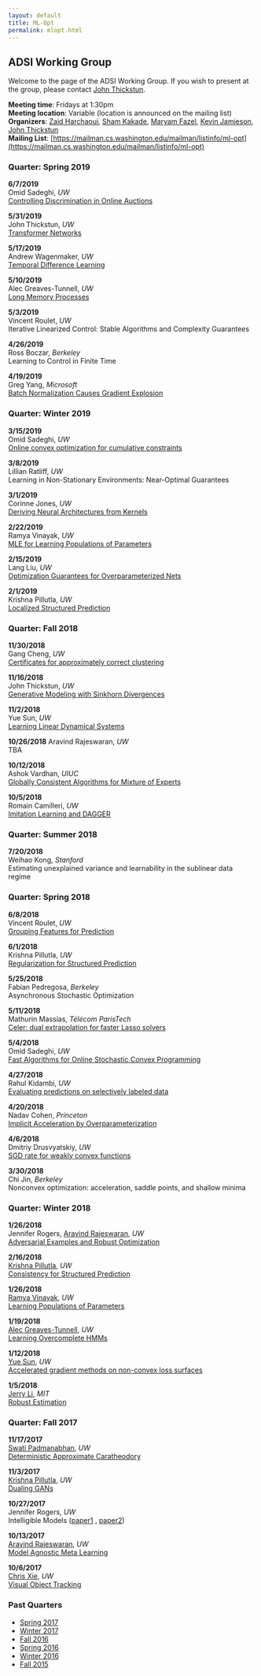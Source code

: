 ```yaml
---
layout: default
title: ML-Opt
permalink: mlopt.html
---
```


## ADSI Working Group

Welcome to the page of the ADSI Working Group. If you wish to present at the 
group, please contact [John Thickstun](https://homes.cs.washington.edu/~thickstn/).

**Meeting time**: Fridays at 1:30pm  
**Meeting location**: Variable (location is announced on the mailing list)
**Organizers**: [Zaid Harchaoui](http://faculty.washington.edu/zaid/), 
[Sham Kakade](https://homes.cs.washington.edu/~sham/), [Maryam Fazel](https://faculty.washington.edu/mfazel/), [Kevin Jamieson](https://homes.cs.washington.edu/~jamieson), [John Thickstun](https://homes.cs.washington.edu/~thickstn/)  
**Mailing List**: [https://mailman.cs.washington.edu/mailman/listinfo/ml-opt](https://mailman.cs.washington.edu/mailman/listinfo/ml-opt)

### Quarter: Spring 2019

**6/7/2019**  
Omid Sadeghi, _UW_  
[Controlling Discrimination in Online Auctions](http://proceedings.mlr.press/v97/mehrotra19a)

**5/31/2019**  
John Thickstun, _UW_  
[Transformer Networks](https://homes.cs.washington.edu/~thickstn/docs/transformers.pdf)

**5/17/2019**  
Andrew Wagenmaker, _UW_  
[Temporal Difference Learning](https://arxiv.org/abs/1806.02450)

**5/10/2019**  
Alec Greaves-Tunnell, _UW_  
[Long Memory Processes](https://arxiv.org/abs/1904.03834)

**5/3/2019**  
Vincent Roulet, _UW_  
Iterative Linearized Control: Stable Algorithms and Complexity Guarantees

**4/26/2019**  
Ross Boczar, _Berkeley_  
Learning to Control in Finite Time

**4/19/2019**  
Greg Yang, _Microsoft_  
[Batch Normalization Causes Gradient Explosion](https://openreview.net/forum?id=SyMDXnCcF7)

### Quarter: Winter 2019

**3/15/2019**  
Omid Sadeghi, _UW_  
[Online convex optimization for cumulative constraints](http://papers.nips.cc/paper/7852-online-convex-optimization-for-cumulative-constraints)

**3/8/2019**  
Lillian Ratliff, _UW_  
Learning in Non-Stationary Environments: Near-Optimal Guarantees

**3/1/2019**  
Corinne Jones, _UW_  
[Deriving Neural Architectures from Kernels](https://arxiv.org/abs/1705.09037)

**2/22/2019**  
Ramya Vinayak, _UW_  
[MLE for Learning Populations of Parameters](https://arxiv.org/abs/1902.04553)

**2/15/2019**  
Lang Liu, _UW_  
[Optimization Guarantees for Overparameterized Nets](https://arxiv.org/abs/1810.02054)

**2/1/2019**  
Krishna Pillutla, _UW_  
[Localized Structured Prediction](https://arxiv.org/abs/1806.02402)

### Quarter: Fall 2018

**11/30/2018**  
Gang Cheng, _UW_  
[Certificates for approximately correct clustering](https://www.stat.washington.edu/mmp/Papers/sdp-kmeans-nips18.pdf)

**11/16/2018**  
John Thickstun, _UW_  
[Generative Modeling with Sinkhorn Divergences](https://arxiv.org/abs/1706.00292)

**11/2/2018**  
Yue Sun, _UW_  
[Learning Linear Dynamical Systems](https://arxiv.org/abs/1806.05722)

**10/26/2018**
Aravind Rajeswaran, _UW_  
TBA

**10/12/2018**  
Ashok Vardhan, _UIUC_  
[Globally Consistent Algorithms for Mixture of Experts](https://arxiv.org/pdf/1802.07417.pdf)

**10/5/2018**  
Romain Camilleri, _UW_  
[Imitation Learning and DAGGER](https://arxiv.org/pdf/1011.0686.pdf)

### Quarter: Summer 2018

**7/20/2018**  
Weihao Kong, _Stanford_  
Estimating unexplained variance and learnability in the sublinear data regime

### Quarter: Spring 2018

**6/8/2018**  
Vincent Roulet, _UW_  
[Grouping Features for Prediction](https://hal.archives-ouvertes.fr/hal-01664964/document)

**6/1/2018**  
Krishna Pillutla, _UW_  
[Regularization for Structured Prediction](https://arxiv.org/abs/1605.07588)

**5/25/2018**  
Fabian Pedregosa, _Berkeley_  
Asynchronous Stochastic Optimization

**5/11/2018**  
Mathurin Massias, _Télécom ParisTech_  
[Celer: dual extrapolation for faster Lasso solvers](https://arxiv.org/abs/1802.07481)

**5/4/2018**  
Omid Sadeghi, _UW_  
[Fast Algorithms for Online Stochastic Convex Programming](https://arxiv.org/abs/1410.7596)

**4/27/2018**  
Rahul Kidambi, _UW_  
[Evaluating predictions on selectively labeled data](http://www.cs.cornell.edu/home/kleinber/kdd17-selective.pdf)

**4/20/2018**  
Nadav Cohen, _Princeton_  
[Implicit Acceleration by Overparameterization](https://arxiv.org/pdf/1802.06509.pdf)

**4/6/2018**  
Dmitriy Drusvyatskiy, _UW_  
[SGD rate for weakly convex functions](https://arxiv.org/pdf/1802.02988.pdf)

**3/30/2018**  
Chi Jin, _Berkeley_  
Nonconvex optimization: acceleration, saddle points, and shallow minima

### Quarter: Winter 2018

**1/26/2018**  
Jennifer Rogers, [Aravind Rajeswaran](http://aravindr93.github.io), _UW_  
[Adversarial Examples and Robust Optimization](https://arxiv.org/pdf/1706.06083.pdf)


**2/16/2018**  
[Krishna Pillutla](https://homes.cs.washington.edu/~pillutla/), _UW_  
[Consistency for Structured Prediction](https://arxiv.org/abs/1703.02403)

**1/26/2018**  
[Ramya Vinayak](http://www.its.caltech.edu/~rkorlaka/), _UW_  
[Learning Populations of Parameters](https://arxiv.org/pdf/1709.02707.pdf)

**1/19/2018**  
[Alec Greaves-Tunnell](https://www.stat.washington.edu/person/alexander-greaves-tunnell), _UW_  
[Learning Overcomplete HMMs](http://papers.nips.cc/paper/6695-learning-overcomplete-hmms.pdf)

**1/12/2018**  
[Yue Sun](https://www.linkedin.com/in/yue-sun-749492b7/), _UW_  
[Accelerated gradient methods on non-convex loss surfaces](https://arxiv.org/abs/1711.10456)

**1/5/2018**  
[Jerry Li](http://www.mit.edu/~jerryzli/), _MIT_  
[Robust Estimation](https://arxiv.org/abs/1703.00893)


### Quarter: Fall 2017

**11/17/2017**  
[Swati Padmanabhan](https://www.linkedin.com/in/swatipadmanabhan), _UW_  
[Deterministic Approximate Caratheodory](https://arxiv.org/abs/1512.08602)

**11/3/2017**  
[Krishna Pillutla](https://homes.cs.washington.edu/~pillutla/), _UW_  
[Dualing GANs](https://arxiv.org/abs/1706.06216)

**10/27/2017**  
Jennifer Rogers, _UW_  
Intelligible Models ([paper1](http://www.cs.cornell.edu/~yinlou/papers/lou-kdd12.pdf) ,
[paper2](http://www.cs.cornell.edu/~yinlou/papers/lou-kdd13.pdf))

**10/13/2017**  
[Aravind Rajeswaran](http://aravindr93.github.io), _UW_  
[Model Agnostic Meta Learning](https://arxiv.org/abs/1703.03400)

**10/6/2017**  
[Chris Xie](https://chrisdxie.github.io), _UW_  
[Visual Object Tracking](http://www.cvl.isy.liu.se/research/objrec/visualtracking/conttrack/C-COT_ECCV16.pdf)


### Past Quarters
* [Spring 2017](https://docs.google.com/document/d/1dMdIg192i8uHMxw_erc954aqEhqbowr3JVXVZVC-Efo)
* [Winter 2017](https://docs.google.com/document/d/1bT67E-BMNMStX0I1pWGCHlK2sR40MmHO78TAI9jg1nY)
* [Fall 2016](https://docs.google.com/document/d/1SM87FEkdUkJk0Ufj_vh9tkEbgdZfmx9CvLNhRdNL6dk)
* [Spring 2016](https://docs.google.com/document/d/1zmZbnWqCNjzkRFDTPmYOnCVAT41P7R31qflSX5gPKCM)
* [Winter 2016](https://docs.google.com/document/d/16rk0WETDL4cLWE8MphyJyJlgt3B7FBW1wc_STy2RgIE)
* [Fall 2015](https://docs.google.com/document/d/1kBxxzlCAK6guLhR04ceJQoDk2Jw-goHgFzagr2jGkpg)





